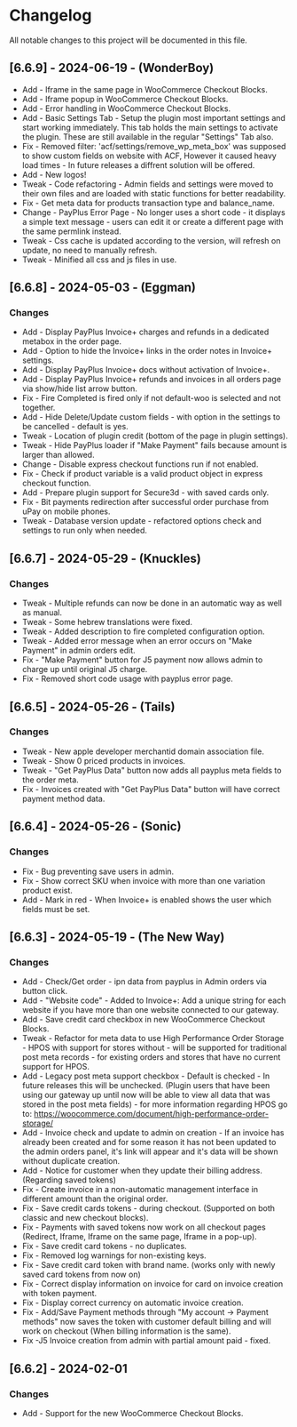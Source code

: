 # Changelog

All notable changes to this project will be documented in this file.

##  [6.6.9] - 2024-06-19 - (WonderBoy)

* Add    - Iframe in the same page in WooCommerce Checkout Blocks.
* Add    - Iframe popup in WooCommerce Checkout Blocks.
* Add    - Error handling in WooCommerce Checkout Blocks.
* Add    - Basic Settings Tab - Setup the plugin most important settings and start working immediately. This tab holds the main settings to activate the plugin. These are still available in the regular "Settings" Tab also.
* Fix    - Removed filter: 'acf/settings/remove_wp_meta_box' was supposed to show custom fields on website with ACF, However it caused heavy load times - In future releases a diffrent solution will be offered.
* Add    - New logos!
* Tweak  - Code refactoring - Admin fields and settings were moved to their own files and are loaded with static functions for better readability.
* Fix    - Get meta data for products transaction type and balance_name.
* Change - PayPlus Error Page - No longer uses a short code - it displays a simple text message - users can edit it or create a different page with the same permlink instead.
* Tweak  - Css cache is updated according to the version, will refresh on update, no need to manually refresh.
* Tweak  - Minified all css and js files in use.

##  [6.6.8] - 2024-05-03 - (Eggman)

### Changes 

* Add    - Display PayPlus Invoice+ charges and refunds in a dedicated metabox in the order page.
* Add    - Option to hide the Invoice+ links in the order notes in Invoice+ settings.
* Add    - Display PayPlus Invoice+ docs without activation of Invoice+.
* Add    - Display PayPlus Invoice+ refunds and invoices in all orders page via show/hide list arrow button. 
* Fix    - Fire Completed is fired only if not default-woo is selected and not together.
* Add    - Hide Delete/Update custom fields - with option in the settings to be cancelled - default is yes.
* Tweak  - Location of plugin credit (bottom of the page in plugin settings).
* Tweak  - Hide PayPlus loader if "Make Payment" fails because amount is larger than allowed.
* Change - Disable express checkout functions run if not enabled.
* Fix    - Check if product variable is a valid product object in express checkout function.
* Add    - Prepare plugin support for Secure3d - with saved cards only.
* Fix    - Bit payments redirection after successful order purchase from uPay on mobile phones.
* Tweak  - Database version update - refactored options check and settings to run only when needed.

##  [6.6.7] - 2024-05-29 - (Knuckles)

### Changes

* Tweak - Multiple refunds can now be done in an automatic way as well as manual.
* Tweak - Some hebrew translations were fixed.
* Tweak - Added description to fire completed configuration option.
* Tweak - Added error message when an error occurs on "Make Payment" in admin orders edit.
* Fix   - "Make Payment" button for J5 payment now allows admin to charge up until original J5 charge. 
* Fix   - Removed short code usage with payplus error page.

##  [6.6.5] - 2024-05-26 - (Tails)

### Changes

* Tweak - New apple developer merchantid domain association file.
* Tweak - Show 0 priced products in invoices.
* Tweak - "Get PayPlus Data" button now adds all payplus meta fields to the order meta.
* Fix   - Invoices created with "Get PayPlus Data" button will have correct payment method data.

##  [6.6.4] - 2024-05-26 - (Sonic)

### Changes

* Fix - Bug preventing save users in admin.
* Fix - Show correct SKU when invoice with more than one variation product exist.
* Add - Mark in red - When Invoice+ is enabled shows the user which fields must be set.

## [6.6.3] - 2024-05-19 - (The New Way)

### Changes

* Add   - Check/Get order - ipn data from payplus in Admin orders via button click.
* Add   - "Website code" - Added to Invoice+: Add a unique string for each website if you have more than one website connected to our gateway.
* Add   - Save credit card checkbox in new WooCommerce Checkout Blocks.
* Tweak - Refactor for meta data to use High Performance Order Storage - HPOS with support for stores without - will be supported for traditional post meta records - for existing orders and stores that have no current support for HPOS.
* Add   - Legacy post meta support checkbox - Default is checked - In future releases this will be unchecked. (Plugin users that have been using our gateway up until now will be able to view all data that was stored in the post meta fields) - for more information regarding HPOS go to: https://woocommerce.com/document/high-performance-order-storage/
* Add   - Invoice check and update to admin on creation - If an invoice has already been created and for some reason it has not been updated to the admin orders panel, it's link will appear and it's data will be shown without duplicate creation.
* Add   - Notice for customer when they update their billing address. (Regarding saved tokens)
* Fix - Create invoice in a non-automatic management interface in different amount than the original order.
* Fix - Save credit cards tokens - during checkout. (Supported on both classic and new checkout blocks).
* Fix - Payments with saved tokens now work on all checkout pages (Redirect, Iframe, Iframe on the same page, Iframe in a pop-up).
* Fix - Save credit card tokens - no duplicates.
* Fix - Removed log warnings for non-existing keys.
* Fix - Save credit card token with brand name. (works only with newly saved card tokens from now on)
* Fix - Correct display information on invoice for card on invoice creation with token payment.
* Fix - Display correct currency on automatic invoice creation.
* Fix - Add/Save Payment methods through "My account -> Payment methods" now saves the token with customer default billing and will work on checkout (When billing information is the same).
* Fix -J5 Invoice creation from admin with partial amount paid - fixed.

## [6.6.2] - 2024-02-01

### Changes

* Add - Support for the new WooCommerce Checkout Blocks.
